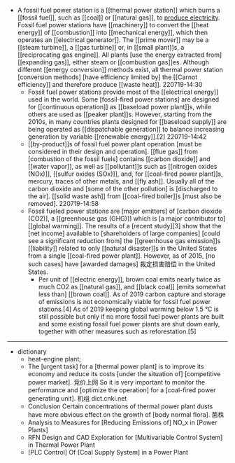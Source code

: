 - A fossil fuel power station is a [[thermal power station]] which burns a [[fossil fuel]], such as [[coal]] or [[natural gas]], to [produce electricity](((JmtplSSMw))). Fossil fuel power stations have [[machinery]] to convert the [[heat energy]] of [[combustion]] into [[mechanical energy]], which then operates an [[electrical generator]]. The [[prime mover]] may be a [[steam turbine]], a [[gas turbine]] or, in [[small plant]]s, a [[reciprocating gas engine]]. All plants [use the energy extracted from] [[expanding gas]], either steam or [[combustion gas]]es. Although different [[energy conversion]] methods exist, all thermal power station [conversion methods] [have efficiency limited by] the [[Carnot efficiency]] and therefore produce [[waste heat]].
220719-14:30
    - Fossil fuel power stations provide most of the [[electrical energy]] used in the world. Some [fossil-fired power stations] are designed for [[continuous operation]] as [[baseload power plant]]s, while others are used as [[peaker plant]]s. However, starting from the 2010s, in many countries plants designed for [[baseload supply]] are being operated as [[dispatchable generation]] to balance increasing generation by variable [[renewable energy]].[2]
220719-14:42
    - [[by-product]]s of fossil fuel power plant operation [must be considered in their design and operation]. [[flue gas]] from [combustion of the fossil fuels] contains [[carbon dioxide]] and [[water vapor]], as well as [[pollutant]]s such as [[nitrogen oxides (NOx)]], [[sulfur oxides (SOx)]], and, for [[coal-fired power plant]]s, mercury, traces of other metals, and [[fly ash]]. Usually all of the carbon dioxide and [some of the other pollution] is [discharged to the air]. [[solid waste ash]] from [[coal-fired boiler]]s [must also be removed].
220719-14:58
    - Fossil fueled power stations are [major emitters] of [carbon dioxide (CO2)], a [[greenhouse gas (GHG)]] which is [a major contributor to] [[global warming]]. The results of a [recent study][3] show that the [net income] available to [shareholders of large companies] [could see a significant reduction from] the [[greenhouse gas emission]]s [[liability]] related to only [[natural disaster]]s in the United States from a single [[coal-fired power plant]]. However, as of 2015, [no such cases] have [awarded damages] 裁定损害赔偿 in the United States. 
        - Per unit of [[electric energy]], brown coal emits nearly twice as much CO2 as [[natural gas]], and [[black coal]] [emits somewhat less than] [[brown coal]]. As of 2019 carbon capture and storage of emissions is not economically viable for fossil fuel power stations.[4] As of 2019 keeping global warming below 1.5 °C is still possible but only if no more fossil fuel power plants are built and some existing fossil fuel power plants are shut down early, together with other measures such as reforestation.[5]
- ---
- dictionary
    - heat-engine plant; 
    - The [urgent task] for a [thermal power plant] is to improve its economy and reduce its costs [under the situation of] [competitive power market]. 竞价上网 So it is very important to monitor the performance and [optimize the operation] for a [coal-fired power generating unit]. 机组 dict.cnki.net
    - Conclusion Certain concentrations of thermal power plant dusts have more obvious effect on the growth of [body normal flora]. 菌株
    - Analysis to Measures for [Reducing Emissions of] NO_x in [Power Plants]
    - RFN Design and CAD Exploration for [Multivariable Control System] in Thermal Power Plant
    - [PLC Control] Of [Coal Supply System] in a Power Plant
